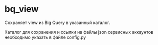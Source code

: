# bq_view
Сохраняет view из Big Query в указанный каталог.

Каталог для сохранения и ссылки на файлы json сервисных аккаунтов необходимо указать в файле config.py
